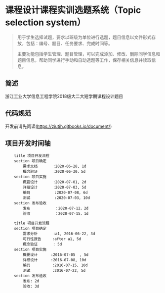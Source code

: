# 课程设计课程实训选题系统（Topic selection system）

> 用于学生选择试题，要求以班级为单位进行选题，题目信息以文件形式存放，包括：编号、题目、任务要求、完成时间等。
>
> 主要功能包括学生管理、题目管理，可以完成添加、修改、删除同学信息和题目信息，帮助同学进行手动和自动选题等工作，保存相关信息并读取信息。
>

## 简述

浙江工业大学信息工程学院2018级大二大短学期课程设计题目

## 代码规范

开发前请先阅读(https://zjutjh.gitbooks.io/document/)

## 项目开发时间轴

```gantt
    title 项目开发流程
    section 项目确定
        需求文档       :2020-06-28, 1d
        概念验证       :2020-06-30，5d
    section 项目实施
        概要设计       :2020-07-01, 2d
        详细设计       :2020-07-03, 5d
        编码           :2020-07-08, 6d
        测试           :2020-07-03, 10d
    section 发布验收
        发布           ：2020-07-12，2d
        验收           ：2020-07-15，1d
```

```gantt
    title 项目开发流程
    section 项目确定
        需求分析       :a1, 2016-06-22, 3d
        可行性报告     :after a1, 5d
        概念验证       : 5d
    section 项目实施
        概要设计      :2016-07-05  , 5d
        详细设计      :2016-07-08, 10d
        编码          :2016-07-15, 10d
        测试          :2016-07-22, 5d
    section 发布验收
        发布: 2d
        验收: 3d
```
